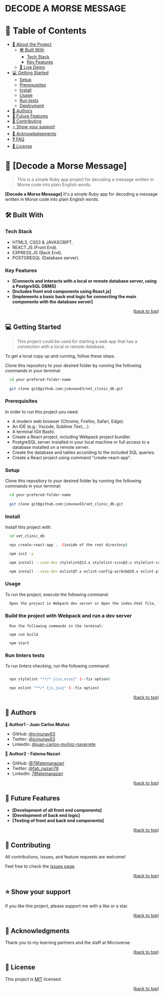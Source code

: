 # DECODE A MORSE MESSAGE

<a name="readme-top"></a>

<!-- TABLE OF CONTENTS -->

# 📗 Table of Contents

- [📖 About the Project](#about-project)
  - [🛠 Built With](#built-with)
    - [Tech Stack](#tech-stack)
    - [Key Features](#key-features)
  - [🚀 Live Demo](#live-demo)
- [💻 Getting Started](#getting-started)
  - [Setup](#setup)
  - [Prerequisites](#prerequisites)
  - [Install](#install)
  - [Usage](#usage)
  - [Run tests](#run-tests)
  - [Deployment](#triangular_flag_on_post-deployment)
- [👥 Authors](#authors)
- [🔭 Future Features](#future-features)
- [🤝 Contributing](#contributing)
- [⭐️ Show your support](#support)
- [🙏 Acknowledgements](#acknowledgements)
- [❓ FAQ](#faq)
- [📝 License](#license)

<!-- PROJECT DESCRIPTION -->

# 📖 [Decode a Morse Message] <a name="about-project"></a>

> This is a simple Ruby app project for decoding a message written in Morse code into plain English words.

**[Decode a Morse Message]** It's a simple Ruby app for decoding a message written in Morse code into plain English words.

## 🛠 Built With <a name="built-with"></a>

### Tech Stack <a name="tech-stack"></a>

- HTML5, CSS3 & JAVASCRIPT.
- REACT.JS (Front End).
- EXPRESS.JS (Back End).
- POSTGRESQL (Database server).

<!-- Features -->

### Key Features <a name="key-features"></a>

- **[Connects and interacts with a local or remote database server, using a PostgreSQL DBMS]**
- **[Includes front end components using React.js]**
- **[Implements a basic back end logic for connecting the main components with the database server]**

<p align="right">(<a href="#readme-top">back to top</a>)</p>

<!-- GETTING STARTED -->

## 💻 Getting Started <a name="getting-started"></a>

> This project could be used for starting a web app that has a connection with a local or remote database.

To get a local copy up and running, follow these steps.

Clone this repository to your desired folder by running the following commands in your terminal:

```sh
  cd your-prefered-folder-name
  
  git clone git@github.com:jcmunav63/vet_clinic_db.git
```

### Prerequisites

In order to run this project you need:

- A modern web browser (Chrome, Firefox, Safari, Edge).
- An IDE (e.g.: Vscode, Sublime Text,...).
- A terminal (Git Bash).
- Create a React project, including Webpack project bundler.
- PostgreSQL server installed in your local machine or full access to a database installed on a remote server.
- Create the database and tables according to the included SQL queries.
- Create a React project using command "create-react-app".

### Setup

Clone this repository to your desired folder by running the following commands in your terminal:

```sh
  cd your-prefered-folder-name
  
  git clone git@github.com:jcmunav63/vet_clinic_db.git
```

### Install

Install this project with:

```sh
  cd vet_clinic_db

  npx create-react-app .  (inside of the root directory)

  npm init -y

  npm install --save-dev stylelint@13.x stylelint-scss@3.x stylelint-config-standard@21.x stylelint-csstree-validator@1.x

  npm install --save-dev eslint@7.x eslint-config-airbnb@18.x eslint-plugin-import@2.x eslint-plugin-jsx-a11y@6.x eslint-plugin-react@7.x eslint-plugin-react-hooks@4.x @babel/eslint-parser@7.x @babel/core@7.x  @babel/plugin-syntax-jsx@7.x  @babel/preset-react@7.x @babel/preset-react@7.x
```

### Usage

To run the project, execute the following command:

```sh
  Open the project in Webpack dev server or Open the index.html file, from dist/ folder, on your browser.
```
### Build the project with Webpack and run a dev server
```
  Run the following commands in the terminal:

  npm run build
  
  npm start
```

### Run linters tests

To run linters checking, run the following command:

```sh

  npx stylelint "**/*.{css,scss}" (--fix option)

  npx eslint "**/*.{js,jsx}" (--fix option)
```

<p align="right">(<a href="#readme-top">back to top</a>)</p>

<!-- AUTHORS -->

## 👥 Authors <a name="authors"></a>

👤 **Author1 - Juan Carlos Muñoz**

- GitHub: [@jcmunav63](https://github.com/jcmunav63)
- Twitter: [@jcmunav63](https://twitter.com/jcmunav63)
- LinkedIn: [@juan-carlos-muñoz-navarrete](https://www.linkedin.com/in/juan-carlos-mu%C3%B1oz-navarrete-5a15b6276/)

👤 **Author2 - Fatema Nazari**

- GitHub: [@78fatemanazari](https://github.com/78fatemanazari)
- Twitter: [@fati_nazari78](https://twitter.com/fati_nazari78?s=31)
- LinkedIn: [78fatemanazari](https://www.linkedin.com/in/78fatemanazari)

<p align="right">(<a href="#readme-top">back to top</a>)</p>

<!-- FUTURE FEATURES -->

## 🔭 Future Features <a name="future-features"></a>

- **[Development of all front end components]**
- **[Development of back end logic]**
- **[Testing of front and back end components]**

<p align="right">(<a href="#readme-top">back to top</a>)</p>

<!-- CONTRIBUTING -->

## 🤝 Contributing <a name="contributing"></a>

All contributions, issues, and feature requests are welcome!

Feel free to check the [issues page](../../issues/).

<p align="right">(<a href="#readme-top">back to top</a>)</p>

<!-- SUPPORT -->

## ⭐️ Show your support <a name="support"></a>

If you like this project, please support me with a like or a star.

<p align="right">(<a href="#readme-top">back to top</a>)</p>

<!-- ACKNOWLEDGEMENTS -->

## 🙏 Acknowledgments <a name="acknowledgements"></a>

Thank you to my learning partners and the staff at Microverse.

<p align="right">(<a href="#readme-top">back to top</a>)</p>

<!-- LICENSE -->

## 📝 License <a name="license"></a>

This project is [MIT](./LICENSE) licensed.

<p align="right">(<a href="#readme-top">back to top</a>)</p>

